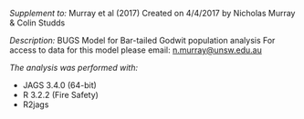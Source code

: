 
*Supplement to:*
Murray et al (2017)
Created on 4/4/2017 by Nicholas Murray & Colin Studds             

*Description:*
BUGS Model for Bar-tailed Godwit population analysis
For access to data for this model please email:
n.murray@unsw.edu.au

*The analysis was performed with:*
* JAGS 3.4.0 (64-bit)
* R 3.2.2 (Fire Safety)
* R2jags
